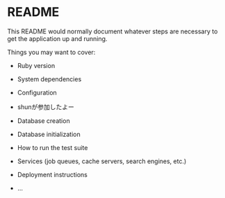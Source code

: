 # README

This README would normally document whatever steps are necessary to get the
application up and running.

Things you may want to cover:

* Ruby version

* System dependencies

* Configuration
* shunが参加したよー

* Database creation

* Database initialization

* How to run the test suite

* Services (job queues, cache servers, search engines, etc.)

* Deployment instructions

* ...
